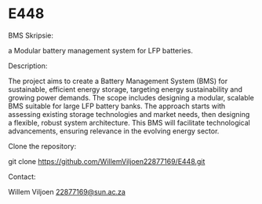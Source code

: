 # E448

BMS Skripsie:

a Modular battery management system for LFP batteries.


Description:

The project aims to create a Battery Management System (BMS) for sustainable, efficient energy storage, targeting energy sustainability and growing power demands. The scope includes designing a modular, scalable BMS suitable for large LFP battery banks. The approach starts with assessing existing storage technologies and market needs, then designing a flexible, robust system architecture. This BMS will facilitate technological advancements, ensuring relevance in the evolving energy sector.


Clone the repository:

git clone https://github.com/WillemViljoen22877169/E448.git


Contact:

Willem Viljoen
22877169@sun.ac.za

